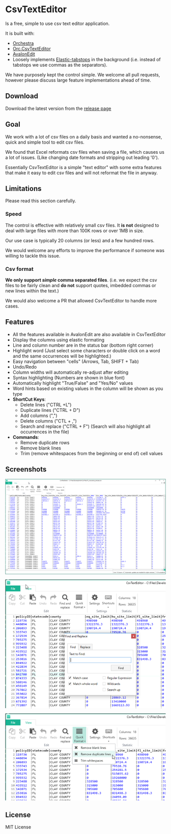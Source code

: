 # CsvTextEditor

Is a free, simple to use csv text editor application.

It is built with:

- [Orchestra](https://github.com/WildGums/Orchestra)
- [Orc.CsvTextEditor](https://github.com/WildGums/Orc.CsvTextEditor)
- [AvalonEdit](http://avalonedit.net/) 
- Loosely implements [Elastic-tabstops](http://nickgravgaard.com/elastic-tabstops/) in the background (i.e. instead of tabstops we use commas as the separators).

We have purposely kept the control simple. We welcome all pull requests, however please discuss large feature implementations ahead of time.

## Download

Download the latest version from the [release page](https://github.com/WildGums/CsvTextEditor/releases)

## Goal

We work with a lot of csv files on a daily basis and wanted a no-nonsense, quick and simple tool to edit csv files.

We found that Excel reformats csv files  when saving a file, which causes us a lot of issues. (Like changing date formats and stripping out leading '0').

Essentially CsvTextEditor is a simple "text editor" with some extra features that make it easy to edit csv files and will not reformat the file in anyway.

## Limitations

Please read this section carefully.

### Speed

The control is effective with relatively small csv files. It **is not** designed to deal with large files with more than 100K rows or over 1MB in size.

Our use case is typically 20 columns (or less) and a few hundred rows.

We would welcome any efforts to improve the performance if someone was willing to tackle this issue.

### Csv format

**We only support _simple_ comma separated files**. (i.e. we expect the csv files to be fairly clean and **do not** support quotes, imbedded commas or new lines within the text.)

We would also welcome a PR that allowed CsvTextEditor to handle more cases.

## Features

- All the features available in AvalonEdit are also available in CsvTextEditor
- Display the columns using elastic formating
- Line and column number are in the status bar (bottom right corner)
- Highlight word (Just select some characters or double click on a word and the same occurrences will be highlighted.)
- Easy navigation between "cells" (Arrows, Tab, SHIFT + Tab)
- Undo/Redo
- Column widths will automatically re-adjust after editing
- Syntax highlighting (Numbers are shown in blue font)
- Automatically highlight "True/False" and  "Yes/No" values
- Word hints based on existing values in the column will be shown as you type
- **ShortCut Keys**:
  - Delete lines ("CTRL +L")
  - Duplicate lines ("CTRL + D")
  - Add columns (",")
  - Delete columns ("CTL + ,")
  - Search and replace ("CTRL + F") (Search will also highlight all occurrences in the file)
- **Commands**:
  - Remove duplicate rows
  - Remove blank lines
  - Trim (remove whitespaces from the beginning or end of) cell values

## Screenshots

![CsvTextEditor main window](doc/images/CsvTextEditor.png)

![Find and replace](doc/images/FindAndReplace.png)

![Features](doc/images/Features.png)

## License

MIT License